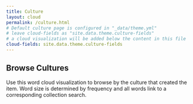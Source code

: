```yaml
---
title: Culture
layout: cloud
permalink: /culture.html
# Default culture page is configured in "_data/theme.yml"
# leave cloud-fields as "site.data.theme.culture-fields"
# a cloud visualization will be added below the content in this file
cloud-fields: site.data.theme.culture-fields
---
```


## Browse Cultures

Use this word cloud visualization to browse by the culture that created the item.
Word size is determined by frequency and all words link to a corresponding collection search.
